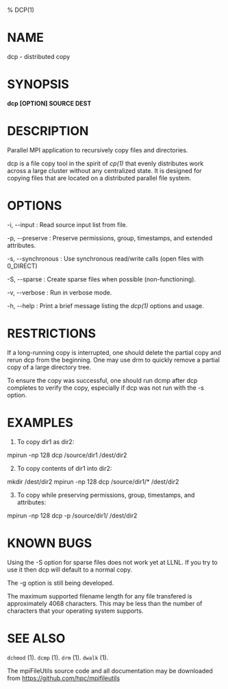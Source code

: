 % DCP(1)

# NAME

dcp - distributed copy

# SYNOPSIS

**dcp [OPTION] SOURCE DEST**

# DESCRIPTION

Parallel MPI application to recursively copy files and directories.

dcp is a file copy tool in the spirit of *cp(1)* that evenly distributes work
across a large cluster without any centralized state. It is designed for
copying files that are located on a distributed parallel file system.

# OPTIONS

-i, \--input <FILE>
:   Read source input list from file.

-p, \--preserve 
:   Preserve permissions, group, timestamps, and extended attributes.

-s, \--synchronous
:   Use synchronous read/write calls (open files with 0_DIRECT)

-S, \--sparse
:   Create sparse files when possible (non-functioning).

-v, \--verbose
:   Run in verbose mode.

-h, \--help
:   Print a brief message listing the *dcp(1)* options and usage.

# RESTRICTIONS

If a long-running copy is interrupted, one should delete the partial copy and rerun dcp from the beginning.  One may use drm to quickly remove a partial copy of a large directory tree.

To ensure the copy was successful, one should run dcmp after dcp completes to verify the copy, especially if dcp was not run with the -s option.

# EXAMPLES

1. To copy dir1 as dir2:

mpirun -np 128 dcp /source/dir1 /dest/dir2

2. To copy contents of dir1 into dir2:

mkdir /dest/dir2
mpirun -np 128 dcp /source/dir1/* /dest/dir2

3. To copy while preserving permissions, group, timestamps, and attributes:

mpirun -np 128 dcp -p /source/dir1/ /dest/dir2

# KNOWN BUGS

Using the -S option for sparse files does not work yet at LLNL. If you try
to use it then dcp will default to a normal copy.

The -g option is still being developed.

The maximum supported filename length for any file transfered is approximately 4068 characters.  This may be less than the number of characters that your operating system supports.

# SEE ALSO

`dchmod` (1).
`dcmp` (1).
`drm` (1).
`dwalk` (1).

The mpiFileUtils source code and all documentation may be downloaded from
<https://github.com/hpc/mpifileutils>
